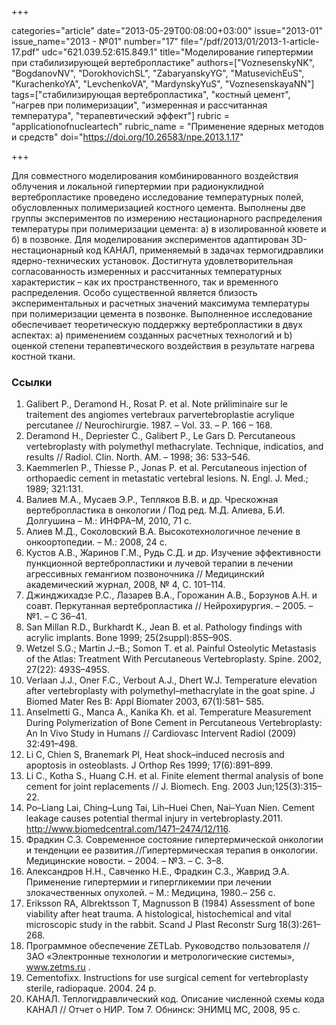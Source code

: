 +++

categories="article"
date="2013-05-29T00:08:00+03:00"
issue="2013-01"
issue_name="2013 - №01"
number="17"
file="/pdf/2013/01/2013-1-article-17.pdf"
udc="621.039.52:615.849.1"
title="Моделирование гипертермии при стабилизирующей вертебропластике"
authors=["VoznesenskyNK", "BogdanovNV", "DorokhovichSL", "ZabaryanskyYG", "MatusevichEuS", "KurachenkoYA", "LevchenkoVA", "MardynskyYuS", "VoznesenskayaNN"]
tags=["стабилизирующая вертебропластика", "костный цемент", "нагрев при полимеризации", "измеренная и рассчитанная температура", "терапевтический эффект"]
rubric = "applicationofnucleartech"
rubric_name = "Применение ядерных методов и средств"
doi="https://doi.org/10.26583/npe.2013.1.17"

+++

Для совместного моделирования комбинированного воздействия облучения и локальной гипертермии при радионуклидной вертебропластике проведено исследование температурных полей, обусловленных полимеризацией костного цемента. Выполнены две группы экспериментов по измерению нестационарного распределения температуры при полимеризации цемента: a) в изолированной кювете и б) в позвонке. Для моделирования экспериментов адаптирован 3D-нестационарный код КАНАЛ, применяемый в задачах термогидравлики ядерно-технических установок. Достигнута удовлетворительная согласованность измеренных и рассчитанных температурных характеристик – как их пространственного, так и временного распределения. Особо существенной является близость экспериментальных и расчетных значений максимума температуры при полимеризации цемента в позвонке. Выполненное исследование обеспечивает теоретическую поддержку вертебропластики в двух аспектах: а) применением созданных расчетных технологий и b) оценкой степени терапевтического воздействия в результате нагрева костной ткани.

### Ссылки

1. Galibert P., Deramond H., Rosat P. et al. Note prйliminaire sur le traitement des angiomes vertebraux parvertebroplastie acrylique percutanee // Neurochirurgie. 1987. – Vol. 33. – P. 166 – 168.
2. Deramond H., Depriester C., Galibert P., Le Gars D. Percutaneous vertebroplasty with polymethyl methacrylate. Technique, indicatios, and results // Radiol. Clin. North. AM. – 1998; 36: 533–546.
3. Kaemmerlen P., Thiesse P., Jonas P. et al. Percutaneous injection of orthopaedic cement in metastatic vertebral lesions. N. Engl. J. Med.; 1989; 321:131.
4. Валиев М.А., Мусаев Э.Р., Тепляков В.В. и др. Чрескожная вертебропластика в онкологии / Под ред. М.Д. Алиева, Б.И. Долгушина – М.: ИНФРА–М, 2010, 71 с.
5. Алиев М.Д., Соколовский В.А. Высокотехнологичное лечение в онкоортопедии. – М.: 2008, 24 с.
6. Кустов А.В., Жаринов Г.М., Рудь С.Д. и др. Изучение эффективности пункционной вертебропластики и лучевой терапии в лечении агрессивных гемангиом позвоночника // Медицинский академический журнал, 2008, № 4, С. 101–114.
7. Джинджихадзе Р.С., Лазарев В.А., Горожанин А.В., Борзунов А.Н. и соавт. Перкутанная вертебропластика // Нейрохирургия. – 2005. – №1. – С 36–41.
8. San Millan R.D., Burkhardt K., Jean B. et al. Pathology findings with acrylic implants. Bone 1999; 25(2suppl):85S–90S.
9. Wetzel S.G.; Martin J.–B.; Somon T. et al. Painful Osteolytic Metastasis of the Atlas: Treatment With Percutaneous Vertebroplasty. Spine. 2002, 27(22): 493S–495S.
10. Verlaan J.J., Oner F.C., Verbout A.J., Dhert W.J. Temperature elevation after vertebroplasty with polymethyl–methacrylate in the goat spine. J Biomed Mater Res B: Appl Biomater 2003, 67(1):581– 585.
11. Anselmetti G., Manca A., Kanika Kh. et al. Temperature Measurement During Polymerization of Bone Cement in Percutaneous Vertebroplasty: An In Vivo Study in Humans // Cardiovasc Intervent Radiol (2009) 32:491–498.
12. Li C, Chien S, Branemark PI, Heat shock–induced necrosis and apoptosis in osteoblasts. J Orthop Res 1999; 17(6):891–899.
13. Li C., Kotha S., Huang C.H. et al. Finite element thermal analysis of bone cement for joint replacements // J. Biomech. Eng. 2003 Jun;125(3):315–22.
14. Po–Liang Lai, Ching–Lung Tai, Lih–Huei Chen, Nai–Yuan Nien. Cement leakage causes potential thermal injury in vertebroplasty.2011. http://www.biomedcentral.com/1471–2474/12/116.
15. Фрадкин С.З. Современное состояние гипертермической онкологии и тенденции ее развития.//Гипертермическая терапия в онкологии. Медицинские новости. – 2004. – №3. – С. 3–8.
16. Александров Н.Н., Савченко Н.Е., Фрадкин С.З., Жаврид Э.А. Применение гипертермии и гипергликемии при лечении злокачественных опухолей. – М.: Медицина, 1980.– 256 с.
17. Eriksson RA, Albrektsson T, Magnusson B (1984) Assessment of bone viability after heat trauma. A histological, histochemical and vital microscopic study in the rabbit. Scand J Plast Reconstr Surg 18(3):261–268.
18. Программное обеспечение ZETLab. Руководство пользователя // ЗАО «Электронные технологии и метрологические системы», www.zetms.ru .
19. Cementofixx. Instructions for use surgical cement for vertebroplasty sterile, radiopaque. 2004. 24 p.
20. КАНАЛ. Теплогидравлический код. Описание численной схемы кода КАНАЛ // Отчет о НИР. Том 7. Обнинск: ЭНИМЦ МС, 2008, 95 с.